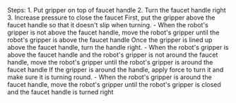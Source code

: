 
Steps:  1. Put gripper on top of faucet handle  2. Turn the faucet handle right  3. Increase pressure to close the faucet
    First, put the gripper above the faucet handle so that it doesn't slip when turning.
    - When the robot's gripper is not above the faucet handle, move the robot's gripper until the robot's gripper is above the faucet handle
    Once the gripper is lined up above the faucet handle, turn the handle right.
    - When the robot's gripper is above the faucet handle and the robot's gripper is not around the faucet handle, move the robot's gripper until the robot's gripper is around the faucet handle
    If the gripper is around the handle, apply force to turn it and make sure it is turning round.
    - When the robot's gripper is around the faucet handle, move the robot's gripper until the robot's gripper is closed and the faucet handle is turned right